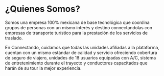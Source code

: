# ¿Quienes Somos?

Somos una empresa 100% mexicana de base tecnológica que coordina grupos de personas con un mismo interés y destino connectandolas con empresas de transporte turístico para la prestación de los servicios de traslado.

En Connectando, cuidamos que todas las unidades afiliadas a la plataforma, cuentan con un mismo estándar de calidad y servicio ofreciendo cobertura de seguro de viajero, unidades de 18 usuarios equipadas con A/C, sistema de entretenimiento durante el trayecto y conductores capacitados que harán de su tour la mejor experiencia.
